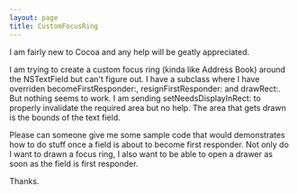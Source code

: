 ```yaml
---
layout: page
title: CustomFocusRing
---
```


I am fairly new to Cocoa and any help will be geatly appreciated.

I am trying to create a custom focus ring (kinda like Address Book) around the NSTextField but can't figure out. I have a subclass where I have overriden becomeFirstResponder:, resignFirstResponder: and drawRect:. But nothing seems to work. I am sending setNeedsDisplayInRect: to properly invalidate the required area but no help. The area that gets drawn is the bounds of the text field.

Please can someone give me some sample code that would demonstrates how to do stuff once a field is about to become first responder. Not only do I want to drawn a focus ring, I also want to be able to open a drawer as soon as the field is first responder.

Thanks.

